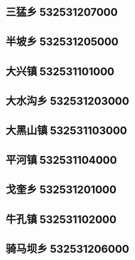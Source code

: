 # 三猛乡 532531207000
# 半坡乡 532531205000
# 大兴镇 532531101000
# 大水沟乡 532531203000
# 大黑山镇 532531103000
# 平河镇 532531104000
# 戈奎乡 532531201000
# 牛孔镇 532531102000
# 骑马坝乡 532531206000
